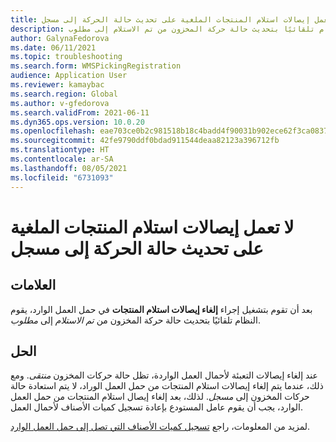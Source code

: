 ```yaml
---
title: لا تعمل إيصالات استلام المنتجات الملغية على تحديث حالة الحركة إلى مسجل
description: بعد إلغاء إيصالات استلام المنتجات في حمل العمل الوارد، يقوم النظام تلقائيًا بتحديث حالة حركة المخزون من تم الاستلام إلى مطلوب.
author: GalynaFedorova
ms.date: 06/11/2021
ms.topic: troubleshooting
ms.search.form: WMSPickingRegistration
audience: Application User
ms.reviewer: kamaybac
ms.search.region: Global
ms.author: v-gfedorova
ms.search.validFrom: 2021-06-11
ms.dyn365.ops.version: 10.0.20
ms.openlocfilehash: eae703ce0b2c981518b18c4badd4f90031b902ece62f3ca0837427b306d618b1
ms.sourcegitcommit: 42fe9790ddf0bdad911544deaa82123a396712fb
ms.translationtype: HT
ms.contentlocale: ar-SA
ms.lasthandoff: 08/05/2021
ms.locfileid: "6731093"
---
```

# <a name="canceled-product-receipts-dont-update-transaction-status-to-registered"></a>لا تعمل إيصالات استلام المنتجات الملغية على تحديث حالة الحركة إلى مسجل

## <a name="symptoms"></a>العلامات

بعد أن تقوم بتشغيل إجراء **إلغاء إيصالات استلام المنتجات** في حمل العمل الوارد، يقوم النظام تلقائيًا بتحديث حالة حركة المخزون من *تم الاستلام* إلى *مطلوب*.

## <a name="resolution"></a>الحل

عند إلغاء إيصالات التعبئة لأحمال العمل الواردة، تظل حالة حركات المخزون *منتقى*. ومع ذلك، عندما يتم إلغاء إيصالات استلام المنتجات من حمل العمل الوراد، لا يتم استعادة حالة حركات المخزون إلى *مسجل*. لذلك، بعد إلغاء إيصال استلام المنتجات من حمل العمل الوارد، يجب أن يقوم عامل المستودع بإعادة تسجيل كميات الأصناف لأحمال العمل.

لمزيد من المعلومات، راجع [تسجيل كميات الأصناف التي تصل إلى حمل العمل الوارد](/dynamics365/supply-chain/warehousing/inbound-load-handling#register-item-quantities-arriving).
